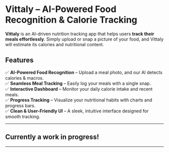 # Vittaly – AI-Powered Food Recognition & Calorie Tracking

**Vittaly** is an AI-driven nutrition tracking app that helps users **track their meals effortlessly**. Simply upload or snap a picture of your food, and Vittaly will estimate its calories and nutritional content.

## Features
✅ **AI-Powered Food Recognition** – Upload a meal photo, and our AI detects calories & macros.  
✅ **Seamless Meal Tracking** – Easily log your meals with a single snap.  
✅ **Interactive Dashboard** – Monitor your daily calorie intake and recent meals.  
✅ **Progress Tracking** – Visualize your nutritional habits with charts and progress bars.  
✅ **Clean & User-Friendly UI** – A sleek, intuitive interface designed for smooth tracking.  

---

## Currently a work in progress!


---


